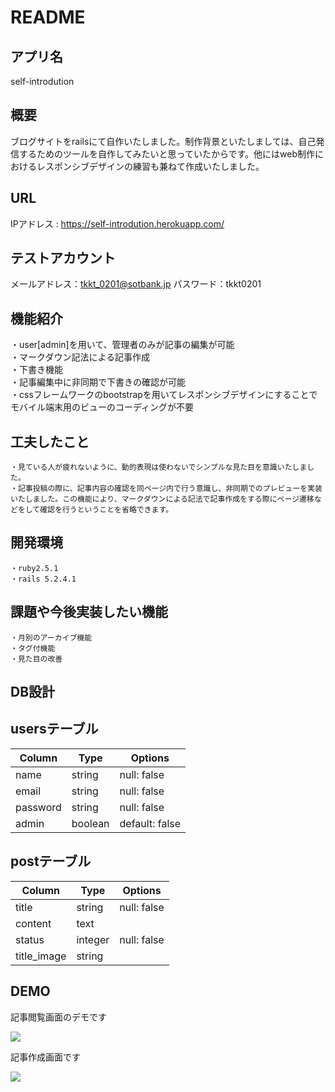 # README

## アプリ名  
  self-introdution
## 概要  
  ブログサイトをrailsにて自作いたしました。制作背景といたしましては、自己発信するためのツールを自作してみたいと思っていたからです。他にはweb制作におけるレスポンシブデザインの練習も兼ねて作成いたしました。

## URL
  IPアドレス : https://self-introdution.herokuapp.com/

## テストアカウント
  メールアドレス：tkkt_0201@sotbank.jp
  パスワード：tkkt0201

## 機能紹介  
  ・user[admin]を用いて、管理者のみが記事の編集が可能  
  ・マークダウン記法による記事作成  
  ・下書き機能  
  ・記事編集中に非同期で下書きの確認が可能  
  ・cssフレームワークのbootstrapを用いてレスポンシブデザインにすることでモバイル端末用のビューのコーディングが不要  

## 工夫したこと  
    ・見ている人が疲れないように、動的表現は使わないでシンプルな見た目を意識いたしました。
    ・記事投稿の際に、記事内容の確認を同ページ内で行う意識し、非同期でのプレビューを実装いたしました。この機能により、マークダウンによる記法で記事作成をする際にページ遷移などをして確認を行うということを省略できます。

## 開発環境  
    ・ruby2.5.1  
    ・rails 5.2.4.1  


## 課題や今後実装したい機能  
    ・月別のアーカイブ機能  
    ・タグ付機能  
    ・見た目の改善
## DB設計

  ## usersテーブル

  |Column|Type|Options|
  |------|----|-------|
  |name|string|null: false|
  |email|string|null: false|
  |password|string|null: false|
  |admin|boolean|default: false|

  ## postテーブル
  |Column|Type|Options|
  |------|----|-------|
  |title|string|null: false
  |content|text|
  |status|integer|null: false|default: 0
  |title_image|string

  ## DEMO
  記事閲覧画面のデモです

  ![](https://i.gyazo.com/0d454c31a639ec63cb2e0224f28d64af.png)

  記事作成画面です

  ![](https://i.gyazo.com/fa06cc1dc8eecf3cfe2631b0f6b2af41.png)